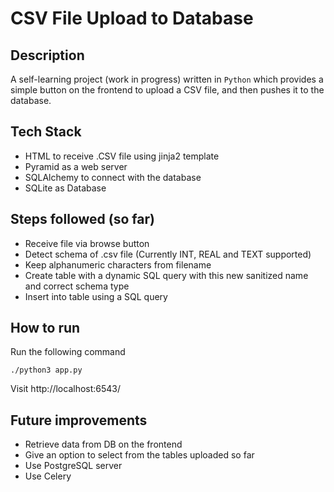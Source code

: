 # CSV File Upload to Database

## Description
A self-learning project (work in progress) written in ```Python``` which provides a simple button on the frontend to upload a CSV file, and then pushes it to the database.

## Tech Stack
* HTML to receive .CSV file using jinja2 template
* Pyramid as a web server
* SQLAlchemy to connect with the database
* SQLite as Database

## Steps followed (so far)
* Receive file via browse button
* Detect schema of .csv file (Currently INT, REAL and TEXT supported)
* Keep alphanumeric characters from filename
* Create table with a dynamic SQL query with this new sanitized name and correct schema type
* Insert into table using a SQL query

## How to run
Run the following command
```console
./python3 app.py
```

Visit http://localhost:6543/

## Future improvements
* Retrieve data from DB on the frontend
* Give an option to select from the tables uploaded so far
* Use PostgreSQL server
* Use Celery
